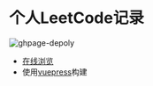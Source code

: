 # 个人LeetCode记录

![ghpage-depoly](https://github.com/xize1993/leetcode/workflows/ghpage-depoly/badge.svg)

* [在线浏览](https://zhaozecheng.github.io/leetcode/)
* 使用[vuepress](https://v1.vuepress.vuejs.org/)构建
